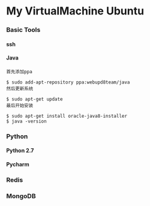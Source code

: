 # My VirtualMachine Ubuntu

### Basic Tools
#### ssh
#### Java
```
首先添加ppa

$ sudo add-apt-repository ppa:webupd8team/java
然后更新系统

$ sudo apt-get update
最后开始安装

$ sudo apt-get install oracle-java8-installer
$ java -version
```

### Python
#### Python 2.7
#### Pycharm


### Redis

### MongoDB



